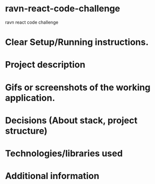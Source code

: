 # ravn-react-code-challenge

ravn react code challenge

# Clear Setup/Running instructions.

# Project description

# Gifs or screenshots of the working application.

# Decisions (About stack, project structure)

# Technologies/libraries used

# Additional information
